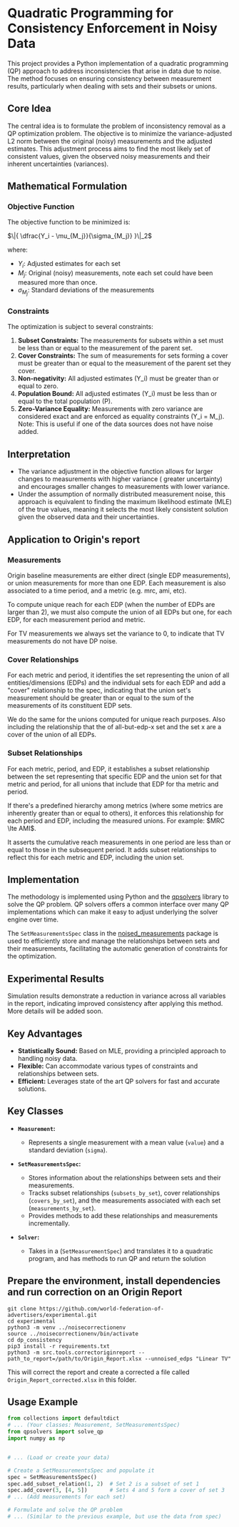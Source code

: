 # Quadratic Programming for Consistency Enforcement in Noisy Data

This project provides a Python implementation of a quadratic programming (QP) approach to address inconsistencies that
arise in data due to noise. The method focuses on ensuring consistency between measurement results, particularly when
dealing with sets and their subsets or unions.

## Core Idea

The central idea is to formulate the problem of inconsistency removal as a QP optimization problem. The objective is to
minimize the variance-adjusted L2 norm between the original (noisy) measurements and the adjusted estimates. This
adjustment process aims to find the most likely set of consistent values, given the observed noisy measurements and
their inherent uncertainties (variances).

## Mathematical Formulation

### Objective Function

The objective function to be minimized is:

$\|{ \dfrac{Y_i - \mu_{M_j}}{\sigma_{M_j}} }\|_2$

where:

* $Y_i$: Adjusted estimates for each set
* $M_j$: Original (noisy) measurements, note each set could have been measured more than once.
* $\sigma_{M_j}$: Standard deviations of the measurements

### Constraints

The optimization is subject to several constraints:

1. **Subset Constraints:** The measurements for subsets within a set must be less than or equal to the
   measurement of the parent set.
2. **Cover Constraints:** The sum of measurements for sets forming a cover must be greater than or equal to the
   measurement of the parent set they cover.
3. **Non-negativity:** All adjusted estimates (Y_i) must be greater than or equal to zero.
4. **Population Bound:** All adjusted estimates (Y_i) must be less than or equal to the total population (P).
5. **Zero-Variance Equality:** Measurements with zero variance are considered exact and are enforced as equality
   constraints (Y_i = M_j). Note: This is useful if one of the data sources does not have noise added.

## Interpretation

* The variance adjustment in the objective function allows for larger changes to measurements with higher variance (
  greater uncertainty) and encourages smaller changes to measurements with lower variance.
* Under the assumption of normally distributed measurement noise, this approach is equivalent to finding the maximum
  likelihood estimate (MLE) of the true values, meaning it selects the most likely consistent solution given the
  observed data and their uncertainties.

## Application to Origin's report

### Measurements ###

Origin baseline measurements are either direct (single EDP measurements), or union measurements for more than one EDP.
Each measurement is also associated to a time period, and a metric (e.g. mrc, ami, etc).

To compute unique reach for each EDP (when the number of EDPs are larger than 2), we must also compute the union of all
EDPs but one, for each EDP, for each measurement period and metric.

For TV measurements we always set the variance to 0, to indicate that TV measurements do not have DP noise.

### Cover Relationships ###

For each metric and period, it identifies the set representing the union of all entities/dimensions (EDPs) and the
individual sets for each EDP and add a "cover" relationship to the spec, indicating that the union set's measurement 
should be greater than or equal to the sum of the measurements of its constituent EDP sets.

We do the same for the unions computed for unique reach purposes. Also including the relationship that the
of all-but-edp-x set and the set x are a cover of the union of all EDPs.

### Subset Relationships ###

For each metric, period, and EDP, it establishes a subset relationship between the set representing that specific EDP
and the union set for that metric and period, for all unions that include that EDP for tha metric and period.

If there's a predefined hierarchy among metrics (where some metrics are inherently greater than or equal to others), it
enforces this relationship for each period and EDP, including the measured unions. For example: $MRC \lte AMI$.

It asserts the cumulative reach measurements in one period are less than or equal to those in the
subsequent period. It adds subset relationships to reflect this for each metric and EDP, including the union set.

## Implementation

The methodology is implemented using Python and the [qpsolvers](https://github.com/qpsolvers/qpsolvers)
 library to solve the QP problem. QP solvers offers a common interface over many QP implementations which
can make it easy to adjust underlying the solver engine over time.

The `SetMeasurementsSpec` class in the [noised_measurements](src/noiseninja/noised_measurements.py) package is used to
efficiently store and manage the relationships between sets and their
measurements, facilitating the automatic generation of constraints for the optimization.

## Experimental Results

Simulation results demonstrate a reduction in variance across all variables in the report, indicating improved
consistency after applying this method. More details will be added soon.

## Key Advantages

* **Statistically Sound:** Based on MLE, providing a principled approach to handling noisy data.
* **Flexible:** Can accommodate various types of constraints and relationships between sets.
* **Efficient:** Leverages state of the art QP solvers for fast and accurate solutions.

## Key Classes

- **`Measurement`:**
    - Represents a single measurement with a mean value (`value`) and a standard deviation (`sigma`).

- **`SetMeasurementsSpec`:**
    - Stores information about the relationships between sets and their measurements.
    - Tracks subset relationships (`subsets_by_set`), cover relationships (`covers_by_set`), and the measurements
      associated with each set (`measurements_by_set`).
    - Provides methods to add these relationships and measurements incrementally.

- **`Solver`:**
    - Takes in a (`SetMeasurementSpec`) and translates it to a quadratic program, and has methods to run QP and return
      the solution

## Prepare the environment, install dependencies and run correction on an Origin Report

```
git clone https://github.com/world-federation-of-advertisers/experimental.git
cd experimental
python3 -m venv ../noisecorrectionenv
source ../noisecorrectionenv/bin/activate
cd dp_consistency
pip3 install -r requirements.txt
python3 -m src.tools.correctoriginreport --path_to_report=/path/to/Origin_Report.xlsx --unnoised_edps "Linear TV"
```
This will correct the report and create a corrected a file called `Origin_Report_corrected.xlsx` in this folder. 

## Usage Example

```python
from collections import defaultdict
# ... (Your classes: Measurement, SetMeasurementsSpec)
from qpsolvers import solve_qp
import numpy as np


# ... (Load or create your data)

# Create a SetMeasurementsSpec and populate it
spec = SetMeasurementsSpec()
spec.add_subset_relation(1, 2)  # Set 2 is a subset of set 1
spec.add_cover(3, [4, 5])       # Sets 4 and 5 form a cover of set 3
# ... (Add measurements for each set)

# Formulate and solve the QP problem
# ... (Similar to the previous example, but use the data from spec)
